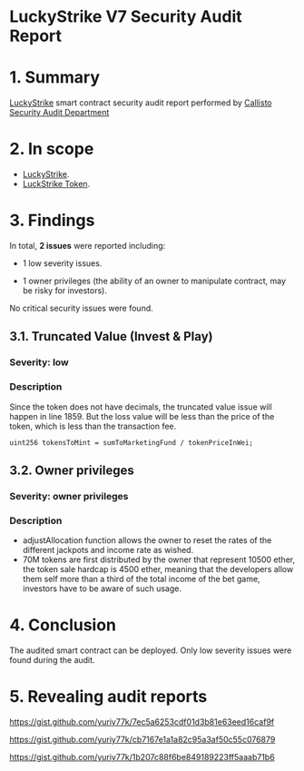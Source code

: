 # LuckyStrike V7 Security Audit Report

# 1. Summary

[LuckyStrike](https://lucky-strike.io/game/) smart contract security audit report performed by [Callisto Security Audit Department](https://github.com/EthereumCommonwealth/Auditing)

# 2. In scope

- [LuckyStrike](https://ropsten.etherscan.io/address/0xc0f92e31070460d310c81689199c9b496fc4a84e#code).
- [LuckStrike Token](https://ropsten.etherscan.io/address/0x71a92934c32f1c6cdf776fe411728c164c473309#code).

# 3. Findings

In total, **2 issues** were reported including:

- 1 low severity issues.

- 1 owner privileges (the ability of an owner to manipulate contract, may be risky for investors).

No critical security issues were found.

## 3.1. Truncated Value (Invest & Play)

### Severity: low

### Description

Since the token does not have decimals, the truncated value issue will happen in line 1859. But the loss value will be less than the price of the token, which is less than the transaction fee.

```solidity
uint256 tokensToMint = sumToMarketingFund / tokenPriceInWei;
```

## 3.2. Owner privileges

### Severity: owner privileges

### Description

- adjustAllocation function allows the owner to reset the rates of the different jackpots and income rate as wished.
- 70M tokens are first distributed by the owner that represent 10500 ether, the token sale hardcap is 4500 ether, meaning that the developers allow them self more than a third of the total income of the bet game, investors have to be aware of such usage.

# 4. Conclusion

The audited smart contract can be deployed. Only low severity issues were found during the audit.

# 5. Revealing audit reports

https://gist.github.com/yuriy77k/7ec5a6253cdf01d3b81e63eed16caf9f

https://gist.github.com/yuriy77k/cb7167e1a1a82c95a3af50c55c076879

https://gist.github.com/yuriy77k/1b207c88f6be849189223ff5aaab71b6
